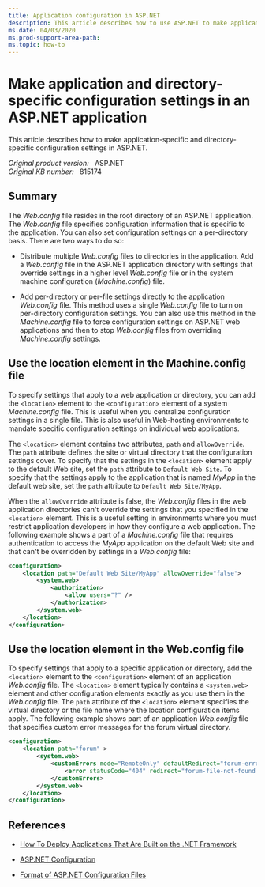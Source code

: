 ```yaml
---
title: Application configuration in ASP.NET
description: This article describes how to use ASP.NET to make application-specific and directory-specific configuration settings.
ms.date: 04/03/2020
ms.prod-support-area-path:
ms.topic: how-to
---
```

# Make application and directory-specific configuration settings in an ASP.NET application

This article describes how to make application-specific and directory-specific configuration settings in ASP.NET.

_Original product version:_ &nbsp; ASP.NET  
_Original KB number:_ &nbsp; 815174

## Summary

The *Web.config* file resides in the root directory of an ASP.NET application. The *Web.config* file specifies configuration information that is specific to the application. You can also set configuration settings on a per-directory basis. There are two ways to do so:

- Distribute multiple *Web.config* files to directories in the application. Add a *Web.config* file in the ASP.NET application directory with settings that override settings in a higher level *Web.config* file or in the system machine configuration (*Machine.config*) file.

- Add per-directory or per-file settings directly to the application *Web.config* file. This method uses a single *Web.config* file to turn on per-directory configuration settings. You can also use this method in the *Machine.config* file to force configuration settings on ASP.NET web applications and then to stop *Web.config* files from overriding *Machine.config* settings.

## Use the location element in the Machine.config file

To specify settings that apply to a web application or directory, you can add the `<location>` element to the `<configuration>` element of a system *Machine.config* file. This is useful when you centralize configuration settings in a single file. This is also useful in Web-hosting environments to mandate specific configuration settings on individual web applications.

The `<location>` element contains two attributes, `path` and `allowOverride`. The `path` attribute defines the site or virtual directory that the configuration settings cover. To specify that the settings in the `<location>` element apply to the default Web site, set the `path` attribute to `Default Web Site`. To specify that the settings apply to the application that is named *MyApp* in the default web site, set the `path` attribute to `Default Web Site/MyApp`.

When the `allowOverride` attribute is false, the *Web.config* files in the web application directories can't override the settings that you specified in the `<location>` element. This is a useful setting in environments where you must restrict application developers in how they configure a web application. The following example shows a part of a *Machine.config* file that requires authentication to access the *MyApp* application on the default Web site and that can't be overridden by settings in a *Web.config* file:

```xml
<configuration>
    <location path="Default Web Site/MyApp" allowOverride="false">
        <system.web>
            <authorization>
                <allow users="?" />
            </authorization>
        </system.web>
    </location>
</configuration>
```

## Use the location element in the Web.config file

To specify settings that apply to a specific application or directory, add the `<location>` element to the `<configuration>` element of an application *Web.config* file. The `<location>` element typically contains a `<system.web>` element and other configuration elements exactly as you use them in the *Web.config* file. The `path` attribute of the `<location>` element specifies the virtual directory or the file name where the location configuration items apply. The following example shows part of an application *Web.config* file that specifies custom error messages for the forum virtual directory.

```xml
<configuration>
    <location path="forum" >
        <system.web>
            <customErrors mode="RemoteOnly" defaultRedirect="forum-error.aspx">
                <error statusCode="404" redirect="forum-file-not-found.aspx" />
            </customErrors>
        </system.web>
    </location>
</configuration>
```

## References

- [How To Deploy Applications That Are Built on the .NET Framework](https://support.microsoft.com/help/818016)  

- [ASP.NET Configuration](/previous-versions/dotnet/netframework-1.1/aa719558(v=vs.71))

- [Format of ASP.NET Configuration Files](/previous-versions/dotnet/netframework-1.1/ackhksh7(v=vs.71))
